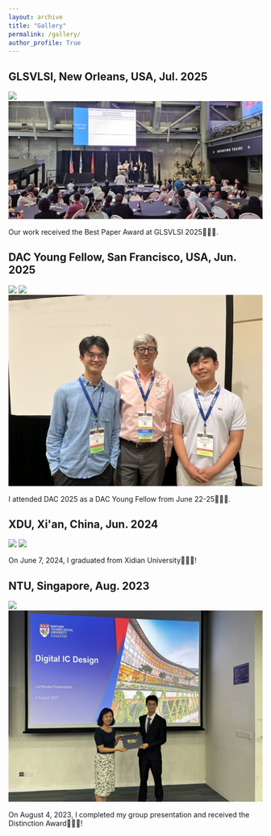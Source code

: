 ```yaml
---
layout: archive
title: "Gallery"
permalink: /gallery/
author_profile: True
---
```


## GLSVLSI, New Orleans, USA, Jul. 2025

<img src="/images/GLSVLSI_1.jpg">  

<img src="/images/GLSVLSI_2.jpg">

Our work received the Best Paper Award at GLSVLSI 2025🎉🎉🎉.

## DAC Young Fellow, San Francisco, USA, Jun. 2025

<img src="/images/DYF_1.jpg">

<img src="/images/DYF_3.jpg">

<img src="/images/DYF_2.jpg">

I attended DAC 2025 as a DAC Young Fellow from June 22-25🎉🎉🎉.

## XDU, Xi'an, China, Jun. 2024

<img src="/images/XDU_1.JPG">

<img src="/images/XDU_2.JPG">

On June 7, 2024, I graduated from Xidian University🎉🎉🎉!

## NTU, Singapore, Aug. 2023

<img src="/images/NTU-1.jpg">

<img src="/images/NTU-2.jpg">

On August 4, 2023, I completed my group presentation and received the Distinction Award🎉🎉🎉!
